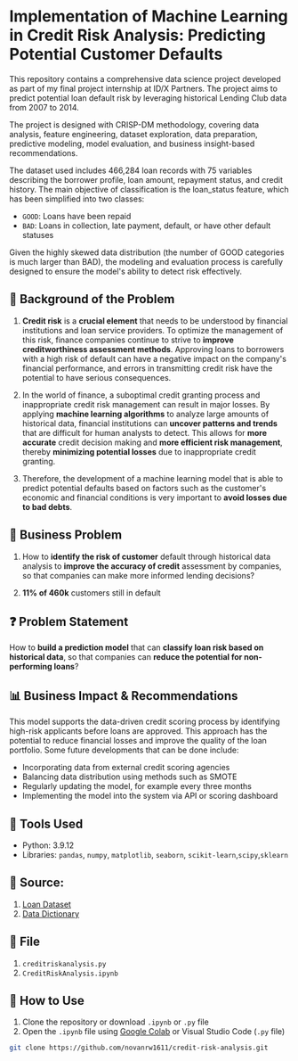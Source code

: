 # **Implementation of Machine Learning in Credit Risk Analysis: Predicting Potential Customer Defaults**



This repository contains a comprehensive data science project developed as part of my final project internship at ID/X Partners. The project aims to predict potential loan default risk by leveraging historical Lending Club data from 2007 to 2014. 

The project is designed with CRISP-DM methodology, covering data analysis, feature engineering, dataset exploration, data preparation, predictive modeling, model evaluation, and business insight-based recommendations.

The dataset used includes 466,284 loan records with 75 variables describing the borrower profile, loan amount, repayment status, and credit history. The main objective of classification is the loan_status feature, which has been simplified into two classes:
- `GOOD`: Loans have been repaid
- `BAD`: Loans in collection, late payment, default, or have other default statuses

Given the highly skewed data distribution (the number of GOOD categories is much larger than BAD), the modeling and evaluation process is carefully designed to ensure the model's ability to detect risk effectively.


## 🎯 Background of the Problem

1. **Credit risk** is a **crucial element** that needs to be understood by financial institutions and loan service providers. To optimize the management of this risk, finance companies continue to strive to **improve creditworthiness assessment methods**. Approving loans to borrowers with a high risk of default can have a negative impact on the company's financial performance, and errors in transmitting credit risk have the potential to have serious consequences.

2. In the world of finance, a suboptimal credit granting process and inappropriate credit risk management can result in major losses. By applying **machine learning algorithms** to analyze large amounts of historical data, financial institutions can **uncover patterns and trends** that are difficult for human analysts to detect. This allows for **more accurate** credit decision making and **more efficient risk management**, thereby **minimizing potential losses** due to inappropriate credit granting.

3. Therefore, the development of a machine learning model that is able to predict potential defaults based on factors such as the customer's economic and financial conditions is very important to **avoid losses due to bad debts**.
## 🧠 Business Problem
1. How to **identify the risk of customer** default through historical data analysis to **improve the accuracy of credit** assessment by companies, so that companies can make more informed lending decisions?

2. **11% of 460k** customers still in default


## ❓ Problem Statement

How to **build a prediction model** that can **classify loan risk based on historical data**, so that companies can **reduce the potential for non-performing loans**?

## 📊 Business Impact & Recommendations

This model supports the data-driven credit scoring process by identifying high-risk applicants before loans are approved. This approach has the potential to reduce financial losses and improve the quality of the loan portfolio. Some future developments that can be done include:
- Incorporating data from external credit scoring agencies
- Balancing data distribution using methods such as SMOTE
- Regularly updating the model, for example every three months
- Implementing the model into the system via API or scoring dashboard
## 🧰 Tools Used
- Python: 3.9.12
- Libraries: `pandas`, `numpy`, `matplotlib`, `seaborn`, `scikit-learn`,`scipy`,`sklearn`

## 💾 Source:
1. <a href="https://rakamin-lms.s3.ap-southeast-1.amazonaws.com/vix-assets/idx-partners/loan_data_2007_2014.csv">Loan Dataset</a>
2. <a href="https://docs.google.com/spreadsheets/d/1iT1JNOBwU4l616_rnJpo0iny7blZvNBs/edit?usp=sharing&ouid=106453318899954059421&rtpof=true&sd=true">Data Dictionary</a>

## 📁 File
1. `creditriskanalysis.py`
2. `CreditRiskAnalysis.ipynb`

## 📝 How to Use
1. Clone the repository or download `.ipynb` or `.py` file
2. Open the `.ipynb` file using [Google Colab](https://colab.research.google.com/) or Visual Studio Code (`.py` file)
   
```bash
git clone https://github.com/novanrw1611/credit-risk-analysis.git
